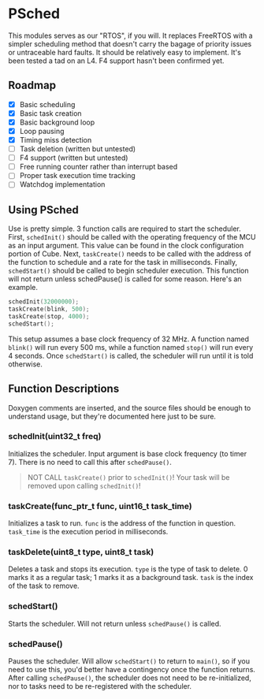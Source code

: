 # PSched

This modules serves as our "RTOS", if you will. It replaces FreeRTOS with a simpler scheduling method that doesn't carry the bagage of priority issues or untraceable hard faults.
It should be relatively easy to implement. It's been tested a tad on an L4. F4 support hasn't been confirmed yet.

## Roadmap

- [X] Basic scheduling
- [X] Basic task creation
- [X] Basic background loop
- [X] Loop pausing
- [X] Timing miss detection
- [ ] Task deletion (written but untested)
- [ ] F4 support (written but untested)
- [ ] Free running counter rather than interrupt based
- [ ] Proper task execution time tracking
- [ ] Watchdog implementation

## Using PSched

Use is pretty simple. 3 function calls are required to start the scheduler. First, `schedInit()` should be called with the operating frequency of the MCU as an input argument.
This value can be found in the clock configuration portion of Cube. Next, `taskCreate()` needs to be called with the address of the function to schedule and a rate for the task
in milliseconds. Finally, `schedStart()` should be called to begin scheduler execution. This function will not return unless schedPause() is called for some reason. Here's an example.

```C++
schedInit(32000000);
taskCreate(blink, 500);
taskCreate(stop, 4000);
schedStart();
```

This setup assumes a base clock frequency of 32 MHz. A function named `blink()` will run every 500 ms, while a function named `stop()` will run every 4 seconds. Once `schedStart()` is
called, the scheduler will run until it is told otherwise.

## Function Descriptions

Doxygen comments are inserted, and the source files should be enough to understand usage, but they're documented here just to be sure.

### schedInit(uint32_t freq)

Initializes the scheduler. Input argument is base clock frequency (to timer 7). There is no need to call this after `schedPause()`.

>  NOT CALL `taskCreate()` prior to `schedInit()`! Your task will be removed upon calling `schedInit()`!

### taskCreate(func_ptr_t func, uint16_t task_time)

Initializes a task to run. `func` is the address of the function in question. `task_time` is the execution period in milliseconds.

### taskDelete(uint8_t type, uint8_t task)

Deletes a task and stops its execution. `type` is the type of task to delete. 0 marks it as a regular task; 1 marks it as a background task. `task` is the index of the task to remove.

### schedStart()

Starts the scheduler. Will not return unless `schedPause()` is called.

### schedPause()

Pauses the scheduler. Will allow `schedStart()` to return to `main()`, so if you need to use this, you'd better have a contingency once the function returns. After calling `schedPause()`,
the scheduler does not need to be re-initialized, nor to tasks need to be re-registered with the scheduler.
